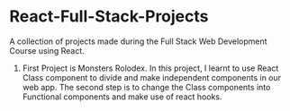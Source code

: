 # React-Full-Stack-Projects

A collection of projects made during the Full Stack Web Development Course using React.

1. First Project is Monsters Rolodex. In this project, I learnt to use React Class component to divide and make independent components in our web app. The second step is to change the Class components into Functional components and make use of react hooks.
